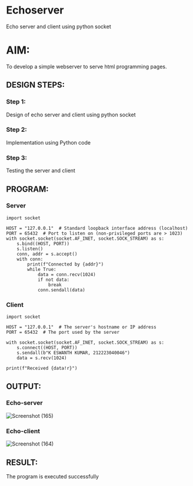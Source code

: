 # Echoserver
Echo server and client using python socket

# AIM:

To develop a simple webserver to serve html programming pages.

## DESIGN STEPS:

### Step 1:

Design of echo server and client using python socket

### Step 2:

Implementation using Python code

### Step 3:

Testing the server and client 

## PROGRAM:
### Server
```
import socket

HOST = "127.0.0.1"  # Standard loopback interface address (localhost)
PORT = 65432  # Port to listen on (non-privileged ports are > 1023)
with socket.socket(socket.AF_INET, socket.SOCK_STREAM) as s:
    s.bind((HOST, PORT))
    s.listen()
    conn, addr = s.accept()
    with conn:
        print(f"Connected by {addr}")
        while True:
            data = conn.recv(1024)
            if not data:
                break
            conn.sendall(data)
```

### Client
```
import socket

HOST = "127.0.0.1"  # The server's hostname or IP address
PORT = 65432  # The port used by the server

with socket.socket(socket.AF_INET, socket.SOCK_STREAM) as s:
    s.connect((HOST, PORT))
    s.sendall(b"K ESWANTH KUMAR, 212223040046")
    data = s.recv(1024)

print(f"Received {data!r}")
```

## OUTPUT:
### Echo-server
![Screenshot (165)](https://github.com/user-attachments/assets/69347ca1-5bde-4267-a3ae-e3e279c5107c)

### Echo-client
![Screenshot (164)](https://github.com/user-attachments/assets/4359c660-3d3e-4dad-8210-a7f6ab23f635)

## RESULT:
The program is executed successfully
